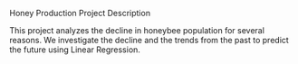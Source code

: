 Honey Production Project Description

This project analyzes the decline in honeybee population for several reasons.
We investigate the decline and the trends from the past to predict the future using Linear Regression.
